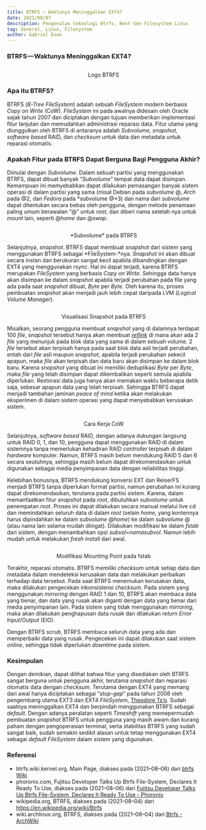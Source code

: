 ```yaml
---
title: BTRFS — Waktunya Meninggalkan EXT4?
date: 2021/08/07
description: Pengenalan teknologi Btrfs, Next Gen Filesystem Linux
tag: General, Linux, Filesystem
author: Gabriel Evan
---
```


### BTRFS — Waktunya Meninggalkan EXT4?

<img src="https://cdn-images-1.medium.com/max/800/1*9Mz7sFvo_SB-XYVaiN1gpQ.png" title="" alt="" data-align="center"/>

<p align="center">Logo BTRFS</p>

### Apa itu BTRFS?

BTRFS (*B-Tree FileSystem*) adalah sebuah *FileSystem* modern berbasis *Copy on Write* (CoW). *FileSystem* ini pada awalnya didesain oleh Oracle sejak tahun 2007 dan diciptakan dengan tujuan memberikan implementasi fitur lanjutan dan memudahkan administrasi reparasi data. Fitur utama yang diunggulkan oleh BTRFS di antaranya adalah *Subvolume, snapshot, software based* RAID, dan *checksum* untuk data dan metadata untuk reparasi otomatis.

### Apakah Fitur pada BTRFS Dapat Berguna Bagi Pengguna Akhir?

Dimulai dengan *Subvolume.* Dalam sebuah partisi yang menggunakan BTRFS, dapat dibuat banyak “*Subvolume*” tempat data dapat disimpan. Kemampuan ini memyebabkan dapat dilakukan pemasangan banyak sistem operasi di dalam partisi yang sama (misal Debian pada *subvolume* @, *Arch* pada @2, dan *Fedora* pada *subvolume @*3) dan nama dari *subvolume* dapat ditentukan secara bebas oleh pengguna, dengan metode penamaan paling umum berawalan “@” untuk *root*, dan diberi nama setelah nya untuk *mount* lain, seperti @*home* dan @*swap*.

<img src="https://cdn-images-1.medium.com/max/800/1*-WAgdqQKI3P1cyGZacq8xw.png" title="" alt="" data-align="center"/>

<p align="center">*Subvolume* pada BTRFS</p>

Selanjutnya, *snapshot*. BTRFS dapat membuat *snapshot* dari sistem yang menggunakan BTRFS sebagai *FileSystem-*nya. *Snapshot* ini akan dibuat secara instan dan berukuran sangat kecil apabila dibandingkan dengan EXT4 yang menggunakan *rsync*. Hal ini dapat terjadi, karena BTRFS merupakan *FileSystem* yang berbasis *Copy on Write*. Sehingga data hanya akan disimpan ke dalam *snapshot* apabila terjadi perubahan pada file yang ada pada saat *snapshot* dibuat, *Byte* per *Byte*. Oleh karena itu, proses pembuatan *snapshot* akan menjadi jauh lebih cepat daripada LVM (*Logical Volume Manager*).

<img src="https://cdn-images-1.medium.com/max/800/1*HrpyjtcQ78462XOG62ubKw.png" title="" alt="" data-align="center"/>

<p align="center">Visualisasi Snapshot pada BTRFS</p>

Misalkan, seorang pengguna membuat *snapshot* yang di dalamnya terdapat 100 *file*, *snapshot* tersebut hanya akan membuat [*reflink*](https://btrfs.wiki.kernel.org/index.php/Deduplication) di mana akan ada 2 *file* yang menunjuk pada blok data yang sama di dalam sebuah volume. 2 *file* tersebut akan terpisah hanya pada saat blok data asli terjadi perubahan, entah dari *file* asli maupun *snapshot*, apabila terjadi perubahan sekecil apapun, maka *file* akan terpisah dan data baru akan disimpan ke dalam blok baru. Karena *snapshot* yang dibuat ini memiliki deduplikasi *Byte* per *Byte*, maka *file* yang telah disimpan dapat dikembalikan seperti semula apabila diperlukan. Restorasi data juga hanya akan memakan waktu beberapa detik saja, sebesar apapun data yang telah terpisah. Sehingga BTRFS dapat menjadi tambahan jaminan *peace of mind* ketika akan melakukan eksperimen di dalam sistem operasi yang dapat menyebabkan kerusakan sistem.

<img src="https://cdn-images-1.medium.com/max/800/1*tY_tU3IW3hRIVxPNcfKZYA.png" title="" alt="" data-align="center"/>

<p align="center">Cara Kerja CoW</p>

Selanjutnya, *software based* RAID, dengan adanya dukungan langsung untuk RAID 0, 1, dan 10, pengguna dapat menggunakan RAID di dalam sistemnya tanpa memerlukan kehadiran RAID *controller* terpisah di dalam *hardware* komputer. Namun, BTRFS masih belum mendukung RAID 5 dan 6 secara seutuhnya, sehingga masih belum dapat direkomendasikan untuk digunakan sebagai media penyimpanan data dengan reliabilitas tinggi.

Kelebihan bonusnya, BTRFS mendukung konversi EXT dan ReiserFS menjadi BTRFS tanpa diperlukan format partisi, namun perubahan ini kurang dapat direkomendasikan, terutama pada partisi sistem. Karena, dalam memanfaatkan fitur *snapshot* pada *root*, dibutuhkan *subvolume* untuk penempatan *root*. Proses ini dapat dilakukan secara manual melalui live cd dan memindahkan seluruh data di dalam *root* (selain *home*, yang kontennya harus dipindahkan ke dalam *subvolume* @*home*) ke dalam *subvolume* @ (atau nama lain selama mudah diingat). Dilakukan modifikasi ke dalam *fstab* dari sistem, dengan menambahkan opsi *subvol*=*namasubvol*. Namun lebih mudah untuk melakukan *fresh install* dari awal.

<img src="https://cdn-images-1.medium.com/max/800/1*PO03oibmLCodMEUrZ_AU1g.png" title="" alt="" data-align="center"/>

<p align="center">Modifikasi Mounting Point pada fstab</p>

Terakhir, reparasi otomatis. BTRFS memiliki *checksum* untuk setiap data dan metadata dalam mendeteksi kerusakan data dan melakukan perbaikan terhadap data tersebut. Pada saat BTRFS menemukan kerusakan data, maka dilakukan pengecekan inkonsistensi *checksum*. Pada sistem yang menggunakan *mirroring* dengan RAID 1 dan 10, BTRFS akan membaca data yang benar, dan data yang rusak akan diganti dengan data yang benar dari media penyimpanan lain. Pada sistem yang tidak menggunakan *mirroring*, maka akan dilakukan penghapusan data rusak dan dilakukan *return Error Input/Output* (EIO).

Dengan BTRFS *scrub*, BTRFS membaca seluruh data yang ada dan memperbaiki data yang rusak. Pengecekan ini dapat dilakukan saat sistem *online*, sehingga tidak diperlukan *downtime* pada sistem.

### Kesimpulan

Dengan demikian, dapat dilihat bahwa fitur yang disediakan oleh BTRFS sangat berguna untuk pengguna akhir, terutama *snapshot* dan reparasi otomatis data dengan *checksum*. Terutama dengan EXT4 yang memang dari awal hanya diciptakan sebagai “*stop-gap*” pada tahun 2008 oleh pengembang utama EXT3 dan EXT4 *FileSystem*, [Theodore Ts’o](https://en.wikipedia.org/wiki/Theodore_Ts%27o). Sudah saatnya meninggalkan EXT4 dan berpindah menggunakan BTRFS sebagai *default*. Dengan adanya peralatan seperti *Timeshift* yang memepermudah pembuatan *snapshot* BTRFS untuk pengguna yang masih awam dan kurang paham dengan pengoperasian terminal, serta stabilitas BTRFS yang sudah sangat baik, sudah semakin sedikit alasan untuk tetap menggunakan EXT4 sebagai *default FileSystem* dalam sistem yang digunakan.

### Referensi

- btrfs.wiki.kernel.org, Main Page, diakses pada (2021–08–06) dari [btrfs Wiki](https://btrfs.wiki.kernel.org/index.php/Main_Page)
- phoronix.com, Fujitsu Developer Talks Up Btrfs File-System, Declares It Ready To Use, diakses pada (2021–08–06) dari [Fujitsu Developer Talks Up Btrfs File-System, Declares It Ready To Use - Phoronix](https://www.phoronix.com/scan.php?page=news_item&px=MTgzMzM)
- wikipedia.org, BTRFS, diakses pada (2021–08–04) dari https://en.wikipedia.org/wiki/Btrfs
- wiki.archlinux.org, BTRFS, diakses pada (2021–08–04) dari [Btrfs - ArchWiki](https://wiki.archlinux.org/title/Btrfs)

